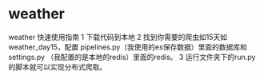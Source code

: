 # weather
weather
快速使用指南
1 下载代码到本地
2 找到你需要的爬虫如15天如 weather_day15，配置 pipelines.py（我使用的es保存数据）里面的数据库和settings.py （我配置的是本地的redis）里面的redis。
3 运行文件夹下的run.py的脚本就可以实现分布式爬取。
